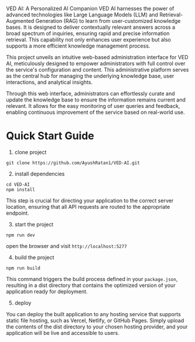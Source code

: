 VED AI: A Personalized AI Companion
VED AI harnesses the power of advanced technologies like Large Language Models (LLM) and Retrieval-Augmented Generation (RAG) to learn from user-customized knowledge bases. It is designed to deliver contextually relevant answers across a broad spectrum of inquiries, ensuring rapid and precise information retrieval. This capability not only enhances user experience but also supports a more efficient knowledge management process.

This project unveils an intuitive web-based administration interface for VED AI, meticulously designed to empower administrators with full control over the service's configuration and content. This administrative platform serves as the central hub for managing the underlying knowledge base, user interactions, and analytical insights.

Through this web interface, administrators can effortlessly curate and update the knowledge base to ensure the information remains current and relevant. It allows for the easy monitoring of user queries and feedback, enabling continuous improvement of the service based on real-world use.

# Quick Start Guide

1. clone project

```shell
git clone https://github.com/AyushRatan1/VED-AI.git
```

2. install dependencies

```shell
cd VED-AI
npm install
```

This step is crucial for directing your application to the correct server location, ensuring that all API requests are routed to the appropriate endpoint.

3. start the project

```shell
npm run dev
```

open the browser and visit `http://localhost:5277`

4. build the project

```shell
npm run build
```

This command triggers the build process defined in your `package.json`, resulting in a dist directory that contains the optimized version of your application ready for deployment.

5. deploy

You can deploy the built application to any hosting service that supports static file hosting, such as Vercel, Netlify, or GitHub Pages. Simply upload the contents of the dist directory to your chosen hosting provider, and your application will be live and accessible to users.
